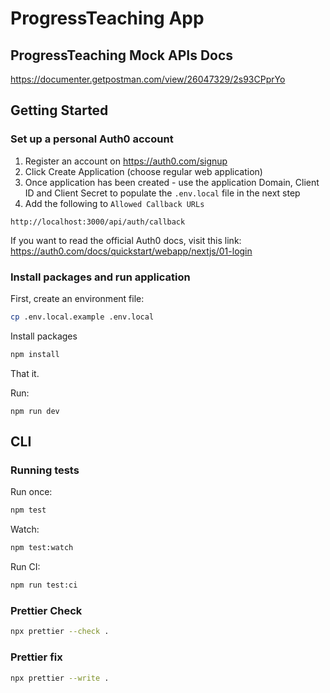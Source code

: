 # ProgressTeaching App

## ProgressTeaching Mock APIs Docs

https://documenter.getpostman.com/view/26047329/2s93CPprYo

## Getting Started

### Set up a personal Auth0 account

1. Register an account on https://auth0.com/signup
2. Click Create Application (choose regular web application)
3. Once application has been created - use the application Domain, Client ID and Client Secret to populate the `.env.local` file in the next step
4. Add the following to `Allowed Callback URLs`

```
http://localhost:3000/api/auth/callback
```

If you want to read the official Auth0 docs, visit this link: https://auth0.com/docs/quickstart/webapp/nextjs/01-login

### Install packages and run application

First, create an environment file:

```bash
cp .env.local.example .env.local
```

Install packages

```bash
npm install
```

That it.

Run:

```
npm run dev
```

## CLI

### Running tests

Run once:

```bash
npm test
```

Watch:

```bash
npm test:watch
```

Run CI:

```bash
npm run test:ci
```

### Prettier Check

```bash
npx prettier --check .
```

### Prettier fix

```bash
npx prettier --write .
```
